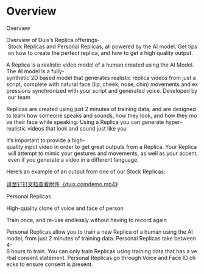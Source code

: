 # Overview

Overview

Overview of Duix’s Replica offerings- Stock Replicas and Personal Replicas, all powered by the AI model. Get tips on how to create the perfect replica, and how to get a high quality output.

A Replica is a realistic video model of a human created using the AI Model. The AI model is a fully-synthetic 2D based model that generates realistic replica videos from just a script, complete with natural face (lip, cheek, nose, chin) movements and expressions synchronized with your script and generated voice. Developed by our team

Replicas are created using just 2 minutes of training data, and are designed to learn how someone speaks and sounds, how they look, and how they move their face while speaking. Using a Replica you can generate hyper-realistic videos that look and sound just like you

It’s important to provide a high-quality input video in order to get great outputs from a Replica. Your Replica will attempt to mimic your gestures and movements, as well as your accent, even if you generate a video in a different language.

Here’s an example of an output from one of our Stock Replicas:

[请至钉钉文档查看附件《duix.comdemo.mp4》](https://alidocs.dingtalk.com/i/nodes/vy20BglGWOMp71m3UmR2nydqJA7depqY?cid=63008155837&corpId=ding69a3a71350c0486d35c2f4657eb6378f&doc_type=wiki_doc&iframeQuery=anchorId%3DX02m9gqlfoynr0456vn6xs&utm_medium=im_card&utm_scene=person_space&utm_source=im)

Personal Replicas

High-quality clone of voice and face of person

Train once, and re-use endlessly without having to record again

Personal Replicas allow you to train a new Replica of a human using the AI model, from just 2 minutes of training data. Personal Replicas take between 4-6 hours to train. You can only train Replicas using training data that has a verbal consent statement. Personal Replicas go through Voice and Face ID checks to ensure consent is present.